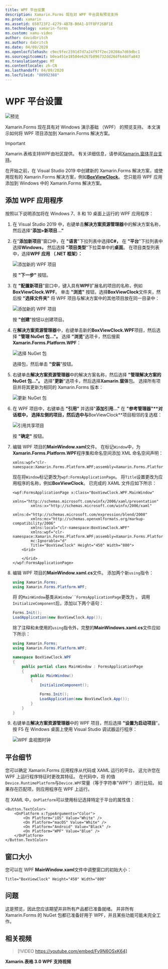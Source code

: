 ```yaml
---
title: WPF 平台设置
description: Xamarin.Forms 现在对 WPF 平台具有预览支持
ms.prod: xamarin
ms.assetid: 650723F2-4279-4B7B-B0A1-D7F8FF26BF1E
ms.technology: xamarin-forms
ms.custom: xamu-video
author: davidbritch
ms.author: dabritch
ms.date: 04/09/2020
ms.openlocfilehash: c9ec9fec2391d7d7a24f97f2ec20208a7d69dbc1
ms.sourcegitcommit: b0ea451e18504e6267b896732dd26df64ddfa843
ms.translationtype: MT
ms.contentlocale: zh-CN
ms.lasthandoff: 04/09/2020
ms.locfileid: "80992388"
---
```

# <a name="wpf-platform-setup"></a>WPF 平台设置

![预览](~/media/shared/preview.png)

Xamarin.Forms 现在具有对 Windows 演示基础 （WPF） 的预览支持。 本文演示如何将 WPF 项目添加到 Xamarin.Forms 解决方案。

> [!IMPORTANT]
> Xamarin.表格支持WPF由社区提供。 有关详细信息，请参阅[Xamarin.窗体平台支持](https://github.com/xamarin/Xamarin.Forms/wiki/Platform-Support)。

在开始之前，在 Visual Studio 2019 中创建新的 Xamarin.Forms 解决方案，或使用现有的 Xamarin.Forms 解决方案，例如[**BoxViewClock**](https://docs.microsoft.com/samples/xamarin/xamarin-forms-samples/boxview-boxviewclock)。 您只能将 WPF 应用添加到 Windows 中的 Xamarin.Forms 解决方案。

## <a name="add-a-wpf-application"></a>添加 WPF 应用程序

按照以下说明添加将在 Windows 7、8 和 10 桌面上运行的 WPF 应用程序：

1. 在 Visual Studio 2019 中，右键单击**解决方案资源管理器**中的解决方案名称，然后选择"**添加>新项目..."**

2. 在"**添加新项目**"窗口中，在 **"语言**"下拉列表中选择**C#，** 在 **"平台**"下拉列表中选择**Windows，** 然后选择 **"项目类型**"下拉菜单中的**桌面**。 在项目类型列表中，选择**WPF 应用 （.NET 框架）：**

    ![添加新的 WPF 项目](wpf-images/add-project.png "添加新的 WPF 项目")

    按 **"下一步"** 按钮。

3. 在 **"配置新项目**"窗口中，键入具有**WPF**扩展名的项目的名称，例如**BoxViewClock.WPF**。 单击 **"浏览"** 按钮，选择**BoxViewClock**文件夹，然后按 **"选择文件夹"** 将 WPF 项目与解决方案中的其他项目放在同一目录中：

    ![添加新的 WPF 项目](wpf-images/configure-project.png "添加新的 WPF 项目")

    按 **"创建**"按钮以创建项目。

4. 在**解决方案资源管理器**中，右键单击新的**BoxViewClock.WPF**项目，然后选择 **"管理 NuGet 包..."。** 选择 **"浏览**"选项卡，然后搜索**Xamarin.Forms.Platform.WPF**：

    ![选择 NuGet 包](wpf-images/select-nuget-package.png "选择 NuGet 包")

    选择包，然后单击 **"安装**"按钮。

5. 右键单击**解决方案资源管理器**中的解决方案名称，然后选择 **"管理解决方案的 NuGet 包..."。** 选择"**更新**"选项卡，然后选择**Xamarin.窗体**包。 选择所有项目并将其更新为相同的 Xamarin.Forms 版本：

    ![更新 NuGet 包](wpf-images/update-nuget-package.png "更新 NuGet 包")

6. 在 WPF 项目中，右键单击 **"引用"** 并选择"**添加引用..."** 在 **"参考管理器"****对话框中，** 选择左侧的项目，然后选中与**BoxViewClock**项目相邻的复选框：

    ![引用共享项目](wpf-images/reference-shared-project.png "引用共享项目")

    按 **"确定"** 按钮。

7. 编辑 WPF 项目的**MainWindow.xaml**文件。 在标记`Window`中，为**Xamarin.Forms.Platform.WPF**程序集和命名空间添加 XML 命名空间声明：

    ```xaml
    xmlns:wpf="clr-namespace:Xamarin.Forms.Platform.WPF;assembly=Xamarin.Forms.Platform.WPF"
    ```

    现在将`Window`标记更改为`wpf:FormsApplicationPage`。 将`Title`设置更改为应用程序的名称，例如**BoxViewClock**。 已完成的 XAML 文件应如下所示：

    ```xaml
    <wpf:FormsApplicationPage x:Class="BoxViewClock.WPF.MainWindow"
            xmlns="http://schemas.microsoft.com/winfx/2006/xaml/presentation"
            xmlns:x="http://schemas.microsoft.com/winfx/2006/xaml"
            xmlns:d="http://schemas.microsoft.com/expression/blend/2008"
            xmlns:mc="http://schemas.openxmlformats.org/markup-compatibility/2006"
            xmlns:local="clr-namespace:BoxViewClock.WPF"
            xmlns:wpf="clr-namespace:Xamarin.Forms.Platform.WPF;assembly=Xamarin.Forms.Platform.WPF"            
            mc:Ignorable="d"
            Title="BoxViewClock" Height="450" Width="800">
        <Grid>

        </Grid>
    </wpf:FormsApplicationPage>
    ```

8. 编辑 WPF 项目的**MainWindow.xaml.cs**文件。 添加两个新`using`指令：

    ```csharp
    using Xamarin.Forms;
    using Xamarin.Forms.Platform.WPF;
    ```

    将 的`MainWindow`基类从`Window``FormsApplicationPage`更改为 。 调用`InitializeComponent`后，添加以下两个语句：

    ```csharp
    Forms.Init();
    LoadApplication(new BoxViewClock.App());
    ```

    除了注释和未使用的`using`指令外，完整的**MainWindows.xaml.cs**文件应如下所示：

    ```csharp
    using Xamarin.Forms;
    using Xamarin.Forms.Platform.WPF;

    namespace BoxViewClock.WPF
    {
        public partial class MainWindow : FormsApplicationPage
        {
            public MainWindow()
            {
                InitializeComponent();

                Forms.Init();
                LoadApplication(new BoxViewClock.App());
            }
        }
    }
    ```

9. 右键单击**解决方案资源管理器**中的 WPF 项目，然后选择 **"设置为启动项目**"。 按 F5 在 Windows 桌面上使用 Visual Studio 调试器运行程序：

    ![WPF 盒视图时钟](wpf-images/wpf-boxviewclock.png "WPF 盒视图时钟" )

## <a name="platform-specifics"></a>平台细节

您可以确定 Xamarin.Forms 应用程序从代码或 XAML 运行的平台。 这允许您在 WPF 上运行程序特征时更改其特征。 在代码中，将 的值`Device.RuntimePlatform`与`Device.WPF`常量（等于字符串"WPF"）进行比较。 如果存在匹配项，则应用程序在 WPF 上运行。

在 XAML 中，`OnPlatform`可以使用标记选择特定于平台的属性值：

```xaml
<Button.TextColor>
    <OnPlatform x:TypeArguments="Color">
        <On Platform="iOS" Value="White" />
        <On Platform="macOS" Value="White" />
        <On Platform="Android" Value="Black" />
        <On Platform="WPF" Value="Blue" />
    </OnPlatform>
</Button.TextColor>
```

## <a name="window-size"></a>窗口大小

您可以在 WPF **MainWindow.xaml**文件中调整窗口的初始大小：

```xaml
Title="BoxViewClock" Height="450" Width="800"
```

## <a name="issues"></a>问题

这是预览，因此您应该期望并非所有产品都已准备就绪。 并非所有 Xamarin.Forms 的 NuGet 包都已准备好用于 WPF，并且某些功能可能未完全工作。

## <a name="related-video"></a>相关视频

> [!VIDEO https://youtube.com/embed/Fy9N6OSxK64]

**Xamarin.表格 3.0 WPF 支持视频**
